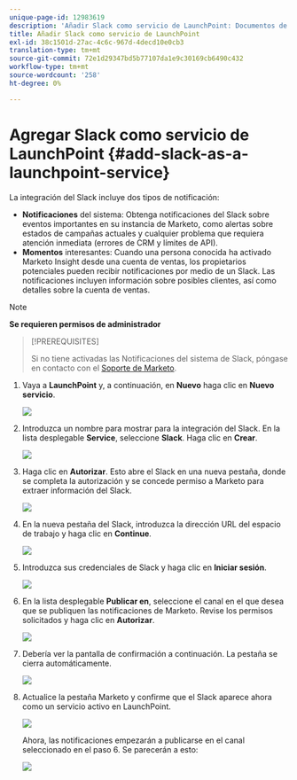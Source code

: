 ```yaml
---
unique-page-id: 12983619
description: 'Añadir Slack como servicio de LaunchPoint: Documentos de Marketo: Documentación del producto'
title: Añadir Slack como servicio de LaunchPoint
exl-id: 38c1501d-27ac-4c6c-967d-4decd10e0cb3
translation-type: tm+mt
source-git-commit: 72e1d29347bd5b77107da1e9c30169cb6490c432
workflow-type: tm+mt
source-wordcount: '258'
ht-degree: 0%

---
```


# Agregar Slack como servicio de LaunchPoint {#add-slack-as-a-launchpoint-service}

La integración del Slack incluye dos tipos de notificación:

* **Notificaciones** del sistema: Obtenga notificaciones del Slack sobre eventos importantes en su instancia de Marketo, como alertas sobre estados de campañas actuales y cualquier problema que requiera atención inmediata (errores de CRM y límites de API).
* **Momentos** interesantes: Cuando una persona conocida ha activado Marketo Insight desde una cuenta de ventas, los propietarios potenciales pueden recibir notificaciones por medio de un Slack. Las notificaciones incluyen información sobre posibles clientes, así como detalles sobre la cuenta de ventas.

>[!NOTE]
>
>**Se requieren permisos de administrador**

>[!PREREQUISITES]
>
>Si no tiene activadas las Notificaciones del sistema de Slack, póngase en contacto con el [Soporte de Marketo](https://nation.marketo.com/t5/Support/ct-p/Support).

1. Vaya a **LaunchPoint** y, a continuación, en **Nuevo** haga clic en **Nuevo servicio**.

   ![](assets/image2017-11-27-14-3a13-3a18.png)

1. Introduzca un nombre para mostrar para la integración del Slack. En la lista desplegable **Service**, seleccione **Slack**. Haga clic en **Crear**.

   ![](assets/image2017-11-27-15-3a54-3a11.png)

1. Haga clic en **Autorizar**. Esto abre el Slack en una nueva pestaña, donde se completa la autorización y se concede permiso a Marketo para extraer información del Slack.

   ![](assets/image2017-11-27-14-3a16-3a6.png)

1. En la nueva pestaña del Slack, introduzca la dirección URL del espacio de trabajo y haga clic en **Continue**.

   ![](assets/image2017-11-27-15-3a1-3a29.png)

1. Introduzca sus credenciales de Slack y haga clic en **Iniciar sesión**.

   ![](assets/image2017-11-27-15-3a1-3a3.png)

1. En la lista desplegable **Publicar en**, seleccione el canal en el que desea que se publiquen las notificaciones de Marketo. Revise los permisos solicitados y haga clic en **Autorizar**.

   ![](assets/image2018-1-9-13-3a21-3a50.png)

1. Debería ver la pantalla de confirmación a continuación. La pestaña se cierra automáticamente.

   ![](assets/image2017-11-27-15-3a51-3a57.png)

1. Actualice la pestaña Marketo y confirme que el Slack aparece ahora como un servicio activo en LaunchPoint.

   ![](assets/image2017-11-27-15-3a55-3a37.png)

   Ahora, las notificaciones empezarán a publicarse en el canal seleccionado en el paso 6. Se parecerán a esto:

   ![](assets/samplenotification.png)
